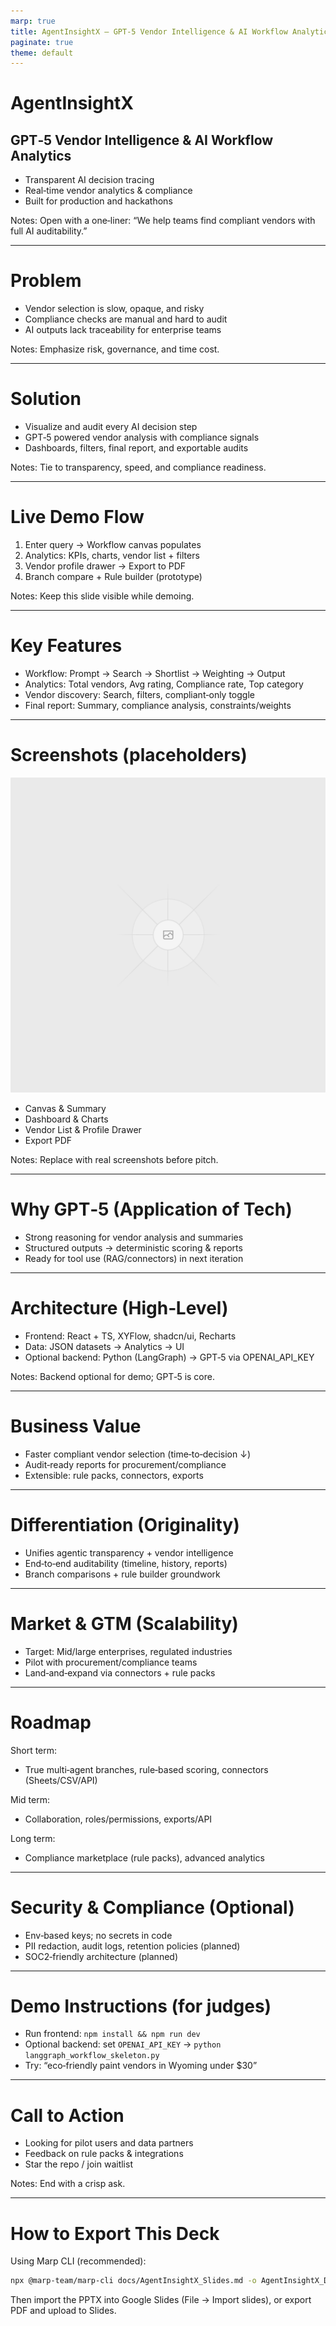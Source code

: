 ```yaml
---
marp: true
title: AgentInsightX — GPT‑5 Vendor Intelligence & AI Workflow Analytics
paginate: true
theme: default
---
```


# AgentInsightX
## GPT‑5 Vendor Intelligence & AI Workflow Analytics

- Transparent AI decision tracing
- Real‑time vendor analytics & compliance
- Built for production and hackathons

Notes:
Open with a one‑liner: “We help teams find compliant vendors with full AI auditability.”

---

# Problem

- Vendor selection is slow, opaque, and risky
- Compliance checks are manual and hard to audit
- AI outputs lack traceability for enterprise teams

Notes:
Emphasize risk, governance, and time cost.

---

# Solution

- Visualize and audit every AI decision step
- GPT‑5 powered vendor analysis with compliance signals
- Dashboards, filters, final report, and exportable audits

Notes:
Tie to transparency, speed, and compliance readiness.

---

# Live Demo Flow

1. Enter query → Workflow canvas populates
2. Analytics: KPIs, charts, vendor list + filters
3. Vendor profile drawer → Export to PDF
4. Branch compare + Rule builder (prototype)

Notes:
Keep this slide visible while demoing.

---

# Key Features

- Workflow: Prompt → Search → Shortlist → Weighting → Output
- Analytics: Total vendors, Avg rating, Compliance rate, Top category
- Vendor discovery: Search, filters, compliant‑only toggle
- Final report: Summary, compliance analysis, constraints/weights

---

# Screenshots (placeholders)

![w:1024](../public/placeholder.svg)

- Canvas & Summary
- Dashboard & Charts
- Vendor List & Profile Drawer
- Export PDF

Notes:
Replace with real screenshots before pitch.

---

# Why GPT‑5 (Application of Tech)

- Strong reasoning for vendor analysis and summaries
- Structured outputs → deterministic scoring & reports
- Ready for tool use (RAG/connectors) in next iteration

---

# Architecture (High‑Level)

- Frontend: React + TS, XYFlow, shadcn/ui, Recharts
- Data: JSON datasets → Analytics → UI
- Optional backend: Python (LangGraph) → GPT‑5 via OPENAI_API_KEY

Notes:
Backend optional for demo; GPT‑5 is core.

---

# Business Value

- Faster compliant vendor selection (time‑to‑decision ↓)
- Audit‑ready reports for procurement/compliance
- Extensible: rule packs, connectors, exports

---

# Differentiation (Originality)

- Unifies agentic transparency + vendor intelligence
- End‑to‑end auditability (timeline, history, reports)
- Branch comparisons + rule builder groundwork

---

# Market & GTM (Scalability)

- Target: Mid/large enterprises, regulated industries
- Pilot with procurement/compliance teams
- Land‑and‑expand via connectors + rule packs

---

# Roadmap

Short term:
- True multi‑agent branches, rule‑based scoring, connectors (Sheets/CSV/API)

Mid term:
- Collaboration, roles/permissions, exports/API

Long term:
- Compliance marketplace (rule packs), advanced analytics

---

# Security & Compliance (Optional)

- Env‑based keys; no secrets in code
- PII redaction, audit logs, retention policies (planned)
- SOC2‑friendly architecture (planned)

---

# Demo Instructions (for judges)

- Run frontend: `npm install && npm run dev`
- Optional backend: set `OPENAI_API_KEY` → `python langgraph_workflow_skeleton.py`
- Try: “eco‑friendly paint vendors in Wyoming under $30”

---

# Call to Action

- Looking for pilot users and data partners
- Feedback on rule packs & integrations
- Star the repo / join waitlist

Notes:
End with a crisp ask.

---

# How to Export This Deck

Using Marp CLI (recommended):

```bash
npx @marp-team/marp-cli docs/AgentInsightX_Slides.md -o AgentInsightX_Deck.pptx
```

Then import the PPTX into Google Slides (File → Import slides), or export PDF and upload to Slides.


